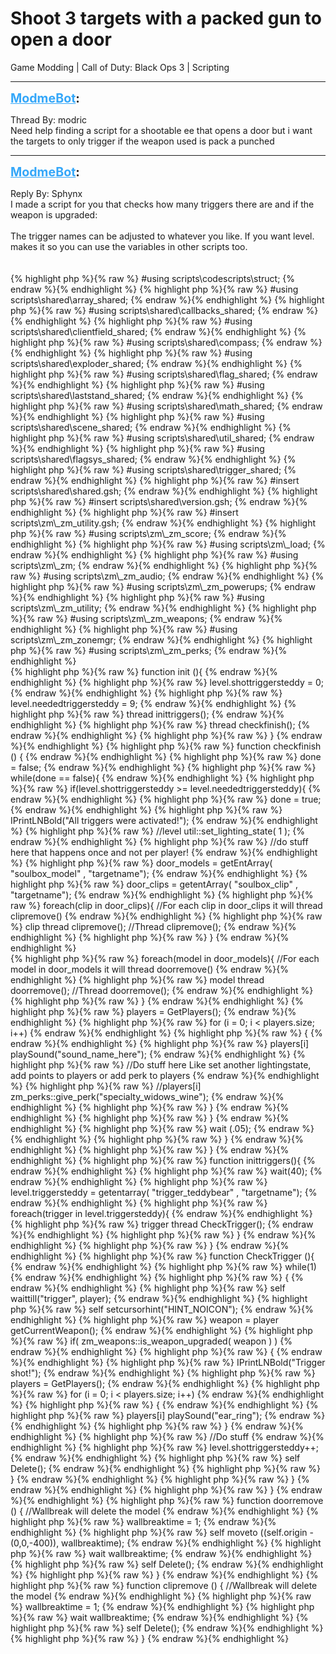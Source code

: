 # Shoot 3 targets with a packed gun to open a door
Game Modding | Call of Duty: Black Ops 3 | Scripting

---
<strong style="font-size: 1.4em;"><span style="text-decoration: underline;text-decoration-color: #34a7f9;"><span style="color:#34a7f9;">ModmeBot</span></span>:</strong>

<p>Thread By: modric<br />Need help finding a script for a shootable ee that opens a door but i want the targets to only trigger if the weapon used is pack a punched</p>

---
<strong style="font-size: 1.4em;"><span style="text-decoration: underline;text-decoration-color: #34a7f9;"><span style="color:#34a7f9;">ModmeBot</span></span>:</strong>

<p>Reply By: Sphynx<br />I made a script for you that checks how many triggers there are and if the weapon is upgraded:<br /><br />The trigger names can be adjusted to whatever you like. If you want level. makes it so you can use the variables in other scripts too.<br /><br /><br />{% highlight php %}{% raw %}
#using scripts\codescripts\struct;
{% endraw %}{% endhighlight %}
{% highlight php %}{% raw %}
#using scripts\shared\array_shared;
{% endraw %}{% endhighlight %}
{% highlight php %}{% raw %}
#using scripts\shared\callbacks_shared;
{% endraw %}{% endhighlight %}
{% highlight php %}{% raw %}
#using scripts\shared\clientfield_shared;
{% endraw %}{% endhighlight %}
{% highlight php %}{% raw %}
#using scripts\shared\compass;
{% endraw %}{% endhighlight %}
{% highlight php %}{% raw %}
#using scripts\shared\exploder_shared;
{% endraw %}{% endhighlight %}
{% highlight php %}{% raw %}
#using scripts\shared\flag_shared;
{% endraw %}{% endhighlight %}
{% highlight php %}{% raw %}
#using scripts\shared\laststand_shared;
{% endraw %}{% endhighlight %}
{% highlight php %}{% raw %}
#using scripts\shared\math_shared;
{% endraw %}{% endhighlight %}
{% highlight php %}{% raw %}
#using scripts\shared\scene_shared;
{% endraw %}{% endhighlight %}
{% highlight php %}{% raw %}
#using scripts\shared\util_shared;
{% endraw %}{% endhighlight %}
{% highlight php %}{% raw %}
#using scripts\shared\flagsys_shared;
{% endraw %}{% endhighlight %}
{% highlight php %}{% raw %}
#using scripts\shared\trigger_shared;
{% endraw %}{% endhighlight %}
{% highlight php %}{% raw %}
#insert scripts\shared\shared.gsh;
{% endraw %}{% endhighlight %}
{% highlight php %}{% raw %}
#insert scripts\shared\version.gsh;
{% endraw %}{% endhighlight %}
{% highlight php %}{% raw %}
#insert scripts\zm\_zm_utility.gsh;
{% endraw %}{% endhighlight %}
{% highlight php %}{% raw %}
#using scripts\zm\_zm_score;
{% endraw %}{% endhighlight %}
{% highlight php %}{% raw %}
#using scripts\zm\_load;
{% endraw %}{% endhighlight %}
{% highlight php %}{% raw %}
#using scripts\zm\_zm;
{% endraw %}{% endhighlight %}
{% highlight php %}{% raw %}
#using scripts\zm\_zm_audio;
{% endraw %}{% endhighlight %}
{% highlight php %}{% raw %}
#using scripts\zm\_zm_powerups;
{% endraw %}{% endhighlight %}
{% highlight php %}{% raw %}
#using scripts\zm\_zm_utility;
{% endraw %}{% endhighlight %}
{% highlight php %}{% raw %}
#using scripts\zm\_zm_weapons;
{% endraw %}{% endhighlight %}
{% highlight php %}{% raw %}
#using scripts\zm\_zm_zonemgr;
{% endraw %}{% endhighlight %}
{% highlight php %}{% raw %}
#using scripts\zm\_zm_perks;
{% endraw %}{% endhighlight %}
<br />{% highlight php %}{% raw %}
function init (){
{% endraw %}{% endhighlight %}
{% highlight php %}{% raw %}
level.shottriggersteddy = 0;
{% endraw %}{% endhighlight %}
{% highlight php %}{% raw %}
level.neededtriggersteddy = 9;
{% endraw %}{% endhighlight %}
{% highlight php %}{% raw %}
thread inittriggers();
{% endraw %}{% endhighlight %}
{% highlight php %}{% raw %}
thread checkfinish();
{% endraw %}{% endhighlight %}
{% highlight php %}{% raw %}
}
{% endraw %}{% endhighlight %}
{% highlight php %}{% raw %}
function checkfinish () {
{% endraw %}{% endhighlight %}
{% highlight php %}{% raw %}
done = false;
{% endraw %}{% endhighlight %}
{% highlight php %}{% raw %}
while(done == false){
{% endraw %}{% endhighlight %}
{% highlight php %}{% raw %}
if(level.shottriggersteddy &gt;= level.neededtriggersteddy){
{% endraw %}{% endhighlight %}
{% highlight php %}{% raw %}
done = true;
{% endraw %}{% endhighlight %}
{% highlight php %}{% raw %}
IPrintLNBold("All triggers were activated!");
{% endraw %}{% endhighlight %}
{% highlight php %}{% raw %}
//level util::set_lighting_state( 1 );
{% endraw %}{% endhighlight %}
{% highlight php %}{% raw %}
//do stuff here that happens once and not per player!
{% endraw %}{% endhighlight %}
{% highlight php %}{% raw %}
door_models = getEntArray( "soulbox_model" , "targetname");
{% endraw %}{% endhighlight %}
{% highlight php %}{% raw %}
door_clips = getentArray( "soulbox_clip" , "targetname");
{% endraw %}{% endhighlight %}
{% highlight php %}{% raw %}
foreach(clip in door_clips){ //For each clip in door_clips it will thread clipremove()
{% endraw %}{% endhighlight %}
{% highlight php %}{% raw %}
clip thread clipremove(); //Thread clipremove();
{% endraw %}{% endhighlight %}
{% highlight php %}{% raw %}
}
{% endraw %}{% endhighlight %}
<br />{% highlight php %}{% raw %}
foreach(model in door_models){ //For each model in door_models it will thread doorremove()
{% endraw %}{% endhighlight %}
{% highlight php %}{% raw %}
model thread doorremove(); //Thread doorremove();
{% endraw %}{% endhighlight %}
{% highlight php %}{% raw %}
}
{% endraw %}{% endhighlight %}
{% highlight php %}{% raw %}
players = GetPlayers();
{% endraw %}{% endhighlight %}
{% highlight php %}{% raw %}
for (i = 0; i &lt; players.size; i++)
{% endraw %}{% endhighlight %}
{% highlight php %}{% raw %}
{
{% endraw %}{% endhighlight %}
{% highlight php %}{% raw %}
players[i] playSound("sound_name_here");
{% endraw %}{% endhighlight %}
{% highlight php %}{% raw %}
//Do stuff here Like set another lightingstate, add points to players or add perk to players
{% endraw %}{% endhighlight %}
{% highlight php %}{% raw %}
//players[i] zm_perks::give_perk("specialty_widows_wine");
{% endraw %}{% endhighlight %}
{% highlight php %}{% raw %}
}
{% endraw %}{% endhighlight %}
{% highlight php %}{% raw %}
}
{% endraw %}{% endhighlight %}
{% highlight php %}{% raw %}
wait (.05);
{% endraw %}{% endhighlight %}
{% highlight php %}{% raw %}
}
{% endraw %}{% endhighlight %}
{% highlight php %}{% raw %}
}
{% endraw %}{% endhighlight %}
{% highlight php %}{% raw %}
function inittriggers(){
{% endraw %}{% endhighlight %}
{% highlight php %}{% raw %}
wait(40);
{% endraw %}{% endhighlight %}
{% highlight php %}{% raw %}
level.triggersteddy = getentarray( "trigger_teddybear" , "targetname");
{% endraw %}{% endhighlight %}
{% highlight php %}{% raw %}
foreach(trigger in level.triggersteddy){
{% endraw %}{% endhighlight %}
{% highlight php %}{% raw %}
trigger thread CheckTrigger();
{% endraw %}{% endhighlight %}
{% highlight php %}{% raw %}
}
{% endraw %}{% endhighlight %}
{% highlight php %}{% raw %}
}
{% endraw %}{% endhighlight %}
{% highlight php %}{% raw %}
function CheckTrigger (){
{% endraw %}{% endhighlight %}
{% highlight php %}{% raw %}
while(1)
{% endraw %}{% endhighlight %}
{% highlight php %}{% raw %}
{
{% endraw %}{% endhighlight %}
{% highlight php %}{% raw %}
self waittill("trigger", player);
{% endraw %}{% endhighlight %}
{% highlight php %}{% raw %}
self setcursorhint("HINT_NOICON");
{% endraw %}{% endhighlight %}
{% highlight php %}{% raw %}
weapon = player getCurrentWeapon();
{% endraw %}{% endhighlight %}
{% highlight php %}{% raw %}
if( zm_weapons::is_weapon_upgraded( weapon ) )
{% endraw %}{% endhighlight %}
{% highlight php %}{% raw %}
{
{% endraw %}{% endhighlight %}
{% highlight php %}{% raw %}
IPrintLNBold("Trigger shot!");
{% endraw %}{% endhighlight %}
{% highlight php %}{% raw %}
players = GetPlayers();
{% endraw %}{% endhighlight %}
{% highlight php %}{% raw %}
for (i = 0; i &lt; players.size; i++)
{% endraw %}{% endhighlight %}
{% highlight php %}{% raw %}
{
{% endraw %}{% endhighlight %}
{% highlight php %}{% raw %}
players[i] playSound("ear_ring");
{% endraw %}{% endhighlight %}
{% highlight php %}{% raw %}
}
{% endraw %}{% endhighlight %}
{% highlight php %}{% raw %}
//Do stuff
{% endraw %}{% endhighlight %}
{% highlight php %}{% raw %}
level.shottriggersteddy++;
{% endraw %}{% endhighlight %}
{% highlight php %}{% raw %}
self Delete();
{% endraw %}{% endhighlight %}
{% highlight php %}{% raw %}
}
{% endraw %}{% endhighlight %}
{% highlight php %}{% raw %}
}
{% endraw %}{% endhighlight %}
{% highlight php %}{% raw %}
}
{% endraw %}{% endhighlight %}
{% highlight php %}{% raw %}
function doorremove () { //Wallbreak will delete the model
{% endraw %}{% endhighlight %}
{% highlight php %}{% raw %}
wallbreaktime = 1;
{% endraw %}{% endhighlight %}
{% highlight php %}{% raw %}
self moveto ((self.origin - (0,0,-400)), wallbreaktime);
{% endraw %}{% endhighlight %}
{% highlight php %}{% raw %}
wait wallbreaktime;
{% endraw %}{% endhighlight %}
{% highlight php %}{% raw %}
self Delete();
{% endraw %}{% endhighlight %}
{% highlight php %}{% raw %}
}
{% endraw %}{% endhighlight %}
{% highlight php %}{% raw %}
function clipremove () { //Wallbreak will delete the model
{% endraw %}{% endhighlight %}
{% highlight php %}{% raw %}
wallbreaktime = 1;
{% endraw %}{% endhighlight %}
{% highlight php %}{% raw %}
wait wallbreaktime;
{% endraw %}{% endhighlight %}
{% highlight php %}{% raw %}
self Delete();
{% endraw %}{% endhighlight %}
{% highlight php %}{% raw %}
}
{% endraw %}{% endhighlight %}
</p>
